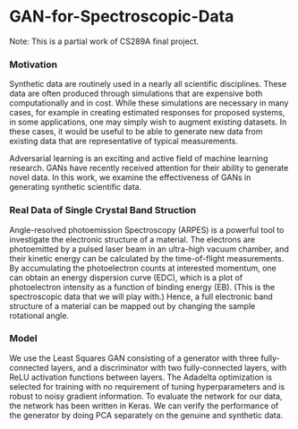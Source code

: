 # GAN-for-Spectroscopic-Data

Note: This is a partial work of CS289A final project.

### Motivation
Synthetic data are routinely used in a nearly all scientific disciplines. These data are often produced through simulations that are expensive both computationally and in
cost. While these simulations are necessary in many cases, for example in creating estimated responses for proposed systems, in some applications, one may simply wish to augment existing
datasets. In these cases, it would be useful to be able to generate new data from existing data that are representative of typical measurements.

Adversarial learning is an exciting and active field of machine learning research. GANs have recently received attention for their ability to generate
novel data. In this work, we examine the effectiveness of GANs in generating synthetic scientific data.

### Real Data of Single Crystal Band Struction
Angle-resolved photoemission Spectroscopy (ARPES) is a powerful tool to investigate the electronic structure of a material. The electrons 
are photoemitted by a pulsed laser beam in an ultra-high vacuum chamber, and their kinetic energy can be calculated by the time-of-flight 
measurements. By accumulating the photoelectron counts at interested momentum, one can obtain an energy dispersion curve (EDC), which is a
plot of photoelectron intensity as a function of binding energy (EB). (This is the spectroscopic data that we will play with.) Hence, a full electronic band
structure of a material can be mapped out by changing the sample rotational angle.

### Model
We use the Least Squares GAN consisting of a generator with three fully-connected layers, and a discriminator with two fully-connected layers, with ReLU
activation functions between layers. The Adadelta optimization is selected for training with no requirement of tuning hyperparameters
and is robust to noisy gradient information. To evaluate the network for our data, the network has been written in Keras. We can verify the
performance of the generator by doing PCA separately on the genuine and synthetic data.
